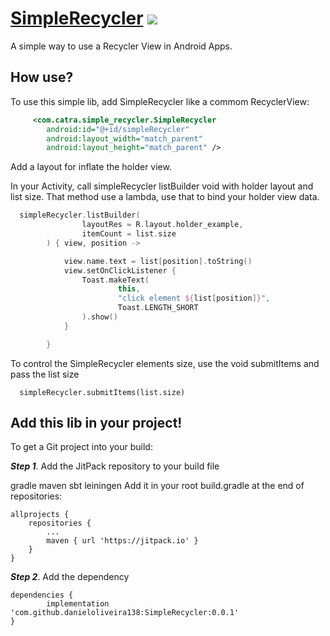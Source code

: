 # [SimpleRecycler](https://github.com/danieloliveira138/SimpleRecycler) [![](https://jitpack.io/v/danieloliveira138/SimpleRecycler.svg)](https://jitpack.io/#danieloliveira138/SimpleRecycler)

A simple way to use a Recycler View in Android Apps.

## How use?
To use this simple lib, add SimpleRecycler like a commom RecyclerView:
```xml
     <com.catra.simple_recycler.SimpleRecycler
        android:id="@+id/simpleRecycler"
        android:layout_width="match_parent"
        android:layout_height="match_parent" />
```
Add a layout for inflate the holder view.

In your Activity, call simpleRecycler listBuilder void with holder layout and list size. That method use a lambda, use that to bind your holder view data.

```Kotlin
  simpleRecycler.listBuilder(
                layoutRes = R.layout.holder_example,
                itemCount = list.size
        ) { view, position ->

            view.name.text = list[position].toString()
            view.setOnClickListener {
                Toast.makeText(
                        this,
                        "click element ${list[position]}",
                        Toast.LENGTH_SHORT
                ).show()
            }

        }
```

To control the SimpleRecycler elements size, use the void submitItems and pass the list size
```
  simpleRecycler.submitItems(list.size)
```




## Add this lib in your project!
To get a Git project into your build:

***Step 1***. Add the JitPack repository to your build file

gradle
maven
sbt
leiningen
Add it in your root build.gradle at the end of repositories:

	allprojects {
		repositories {
			...
			maven { url 'https://jitpack.io' }
		}
	}
  
***Step 2***. Add the dependency

	dependencies {
	        implementation 'com.github.danieloliveira138:SimpleRecycler:0.0.1'
	}
